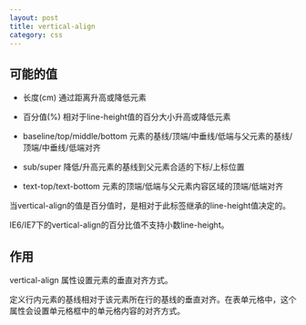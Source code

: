 ```yaml
---
layout: post
title: vertical-align
category: css
---
```


## 可能的值

* 长度(cm) 通过距离升高或降低元素

* 百分值(%) 相对于line-height值的百分大小升高或降低元素

* baseline/top/middle/bottom 元素的基线/顶端/中垂线/低端与父元素的基线/顶端/中垂线/低端对齐

* sub/super 降低/升高元素的基线到父元素合适的下标/上标位置

* text-top/text-bottom 元素的顶端/低端与父元素内容区域的顶端/低端对齐

当vertical-align的值是百分值时，是相对于此标签继承的line-height值决定的。

IE6/IE7下的vertical-align的百分比值不支持小数line-height。

## 作用

vertical-align 属性设置元素的垂直对齐方式。

定义行内元素的基线相对于该元素所在行的基线的垂直对齐。在表单元格中，这个属性会设置单元格框中的单元格内容的对齐方式。